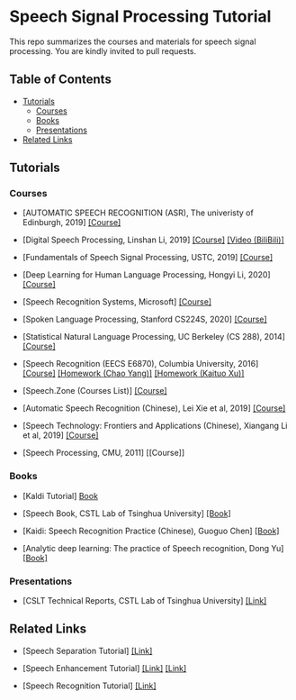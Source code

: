 # Speech Signal Processing Tutorial

This repo summarizes the courses and materials for speech signal processing. You are kindly invited to pull requests. 


## Table of Contents

- [Tutorials](#Toturials)
    - [Courses](#Courses)
    - [Books](#Books)
    - [Presentations](#Presentations)
- [Related Links](#related-links)

## Tutorials

### Courses

- [AUTOMATIC SPEECH RECOGNITION (ASR), The univeristy of Edinburgh, 2019] [[Course]](http://www.inf.ed.ac.uk/teaching/courses/asr/lectures-2019.html)

- [Digital Speech Processing, Linshan Li, 2019] [[Course]](http://speech.ee.ntu.edu.tw/DSP2019Spring/) [[Video (BiliBili)]](https://www.bilibili.com/video/BV1Gt411V7Pq/?spm_id_from=333.788.videocard.0)

- [Fundamentals of Speech Signal Processing, USTC, 2019] [[Course]](http://staff.ustc.edu.cn/~zhling/Course_SSP/)

- [Deep Learning for Human Language Processing, Hongyi Li, 2020] [[Course]](https://www.bilibili.com/video/BV1QE411p7z3/?spm_id_from=333.788.videocard.3)

- [Speech Recognition Systems, Microsoft] [[Course]](https://www.edx.org/course/speech-recognition-systems-2)

- [Spoken Language Processing, Stanford CS224S, 2020] [[Course]](http://web.stanford.edu/class/cs224s/)

- [Statistical Natural Language Processing, UC Berkeley (CS 288), 2014] [[Course]](https://people.eecs.berkeley.edu/~klein/cs288/fa14/)

- [Speech Recognition (EECS E6870), Columbia University, 2016] [[Course]](http://www.ee.columbia.edu/~stanchen/spring16/e6870/outline.html) [[Homework (Chao Yang)]](https://github.com/placebokkk/e6870/) [[Homework (Kaituo Xu)]](https://github.com/kaituoxu/E6870)

- [Speech.Zone (Courses List)] [[Course]](http://www.speech.zone/courses/)

- [Automatic Speech Recognition (Chinese), Lei Xie et al, 2019] [[Course]](https://www.shenlanxueyuan.com/course/245)

- [Speech Technology: Frontiers and Applications (Chinese), Xiangang Li et al, 2019] [[Course]](https://www.shenlanxueyuan.com/course/243)

- [Speech Processing, CMU, 2011] [[Course]]

### Books

- [Kaldi Tutorial] [Book](https://www.eleanorchodroff.com/tutorial/kaldi/)

- [Speech Book, CSTL Lab of Tsinghua University] [[Book]](http://cslt.riit.tsinghua.edu.cn/mediawiki/index.php/Speech_book)

- [Kaidi: Speech Recognition Practice (Chinese), Guoguo Chen] [[Book]](https://item.jd.com/12833388.html)

- [Analytic deep learning: The practice of Speech recognition, Dong Yu] [[Book]](https://item.jd.com/11933855.html)

### Presentations

- [CSLT Technical Reports, CSTL Lab of Tsinghua University] [[Link]](http://cslt.riit.tsinghua.edu.cn/publications.php?Publication-trp)


## Related Links

- [Speech Separation Tutorial] [[Link]](https://github.com/gemengtju/Tutorial_Separation)

- [Speech Enhancement Tutorial] [[Link]](https://github.com/nanahou/Awesome-Speech-Enhancement) [[Link]](https://github.com/hshi-cca/Research-and-Analysis-of-Speech-Enhancement-or-Dereverberation/blob/master/README.md)

- [Speech Recognition Tutorial] [[Link]](https://pan.baidu.com/share/init?surl=y3j6HAKYlGBXf-TqZo5Ehg)
